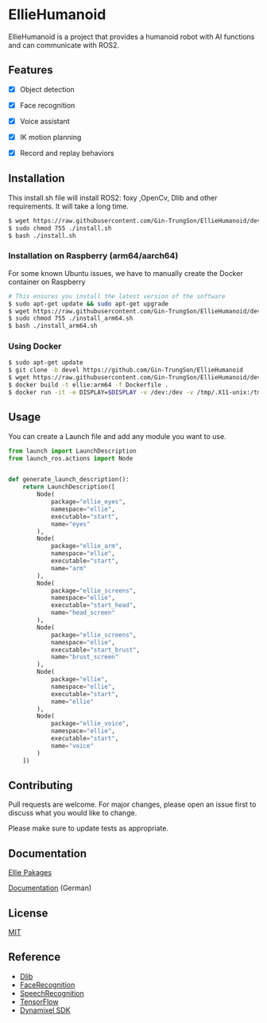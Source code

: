 # EllieHumanoid

EllieHumanoid is a project that provides a humanoid robot with AI functions and can communicate with ROS2.

## Features

- [x] Object detection 

- [x] Face recognition
- [x] Voice assistant
- [x] IK motion planning
- [x] Record and replay behaviors

## Installation

This install.sh file will install ROS2: foxy ,OpenCv, Dlib and other requirements. It will take a long time.

```bash
$ wget https://raw.githubusercontent.com/Gin-TrungSon/EllieHumanoid/devel/install.sh
$ sudo chmod 755 ./install.sh
$ bash ./install.sh
```
### Installation on Raspberry (arm64/aarch64)
For some known Ubuntu issues, we have to manually create the Docker container on Raspberry
```bash
# This ensures you install the latest version of the software
$ sudo apt-get update && sudo apt-get upgrade
$ wget https://raw.githubusercontent.com/Gin-TrungSon/EllieHumanoid/devel/install_arm64.sh
$ sudo chmod 755 ./install_arm64.sh
$ bash ./install_arm64.sh
```
### Using Docker
```bash
$ sudo apt-get update 
$ git clone -b devel https://github.com/Gin-TrungSon/EllieHumanoid
$ wget https://raw.githubusercontent.com/Gin-TrungSon/EllieHumanoid/devel/Dockerfile
$ docker build -t ellie:arm64 -f Dockerfile .
$ docker run -it -e DISPLAY=$DISPLAY -v /dev:/dev -v /tmp/.X11-unix:/tmp/.X11-unix:rw -e QT_X11_NO_MITSHM=1 --privileged --name ellie_container ellie:arm64
```


## Usage
You can create a Launch file and add any module you want to use.
```python
from launch import LaunchDescription
from launch_ros.actions import Node


def generate_launch_description():
    return LaunchDescription([
        Node(
            package="ellie_eyes",
            namespace="ellie",
            executable="start",
            name="eyes"
        ),
        Node(
            package="ellie_arm",
            namespace="ellie",
            executable="start",
            name="arm"
        ),
        Node(
            package="ellie_screens",
            namespace="ellie",
            executable="start_head",
            name="head_screen"
        ),
        Node(
            package="ellie_screens",
            namespace="ellie",
            executable="start_brust",
            name="brust_screen"
        ),
        Node(
            package="ellie",
            namespace="ellie",
            executable="start",
            name="ellie"
        ),
        Node(
            package="ellie_voice",
            namespace="ellie",
            executable="start",
            name="voice"
        )
    ])

```

## Contributing
Pull requests are welcome. For major changes, please open an issue first to discuss what you would like to change.

Please make sure to update tests as appropriate.

## Documentation 
[Ellie Pakages](https://github.com/Gin-TrungSon/EllieHumanoid/wiki/Ros2-Interfaces)

[Documentation](https://github.com/Gin-TrungSon/EllieHumanoid/blob/devel/Documentation.docx) (German)
## License
[MIT](https://choosealicense.com/licenses/mit/)

## Reference
- [Dlib](https://github.com/davisking/dlib)
- [FaceRecognition](https://github.com/ageitgey/face_recognition)
- [SpeechRecognition](/https://github.com/Uberi/speech_recognition)
- [TensorFlow](https://www.tensorflow.org/lite/guide)
- [Dynamixel SDK](https://github.com/ROBOTIS-GIT/DynamixelSDK)
